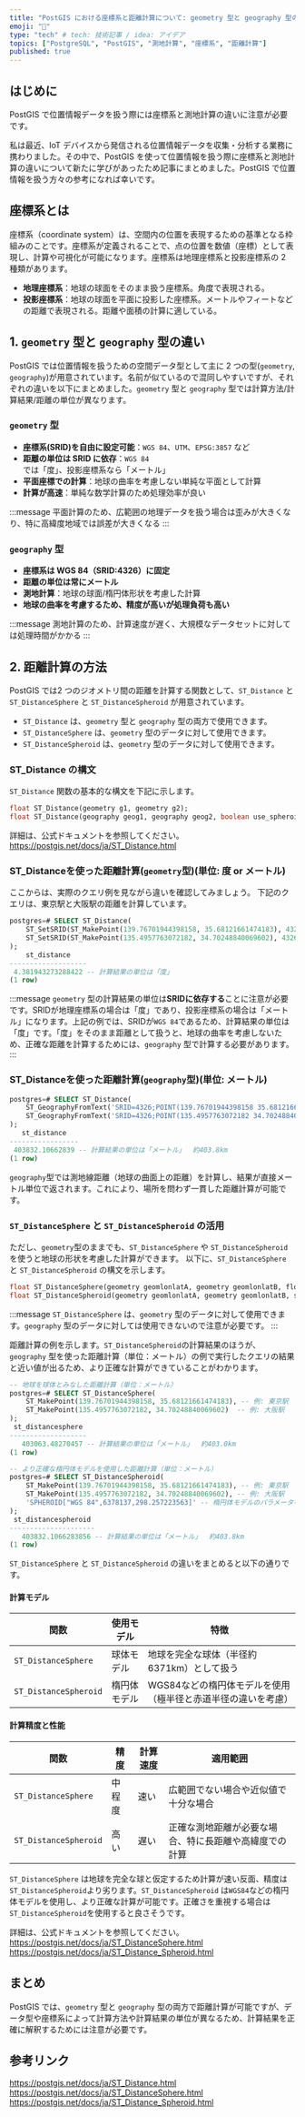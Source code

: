 ```yaml
---
title: "PostGIS における座標系と距離計算について: geometry 型と geography 型の違い"
emoji: "🐥"
type: "tech" # tech: 技術記事 / idea: アイデア
topics: ["PostgreSQL", "PostGIS", "測地計算", "座標系", "距離計算"]
published: true
---
```


## はじめに

PostGIS で位置情報データを扱う際には座標系と測地計算の違いに注意が必要です。

私は最近、IoT デバイスから発信される位置情報データを収集・分析する業務に携わりました。その中で、PostGIS を使って位置情報を扱う際に座標系と測地計算の違いについて新たに学びがあったため記事にまとめました。PostGIS で位置情報を扱う方々の参考になれば幸いです。

## 座標系とは

座標系（coordinate system）は、空間内の位置を表現するための基準となる枠組みのことです。座標系が定義されることで、点の位置を数値（座標）として表現し、計算や可視化が可能になります。座標系は地理座標系と投影座標系の 2 種類があります。

- **地理座標系**：地球の球面をそのまま扱う座標系。角度で表現される。
- **投影座標系**：地球の球面を平面に投影した座標系。メートルやフィートなどの距離で表現される。距離や面積の計算に適している。

## 1. `geometry` 型と `geography` 型の違い

PostGIS では位置情報を扱うための空間データ型として主に 2 つの型(`geometry`, `geography`)が用意されています。名前が似ているので混同しやすいですが、それぞれの違いを以下にまとめました。`geometry` 型と `geography` 型では計算方法/計算結果/距離の単位が異なります。

### `geometry` 型

- **座標系(SRID)を自由に設定可能**：`WGS 84`、`UTM`、`EPSG:3857` など
- **距離の単位は SRID に依存**：`WGS 84` では「度」、投影座標系なら「メートル」
- **平面座標での計算**：地球の曲率を考慮しない単純な平面として計算
- **計算が高速**：単純な数学計算のため処理効率が良い

:::message
平面計算のため、広範囲の地理データを扱う場合は歪みが大きくなり、特に高緯度地域では誤差が大きくなる
:::

### `geography` 型

- **座標系は WGS 84（SRID:4326）に固定**
- **距離の単位は常にメートル**
- **測地計算**：地球の球面/楕円体形状を考慮した計算
- **地球の曲率を考慮するため、精度が高いが処理負荷も高い**

:::message
測地計算のため、計算速度が遅く、大規模なデータセットに対しては処理時間がかかる
:::

## 2. 距離計算の方法

PostGIS では2 つのジオメトリ間の距離を計算する関数として、`ST_Distance` と `ST_DistanceSphere` と `ST_DistanceSpheroid` が用意されています。

- `ST_Distance` は、`geometry` 型と `geography` 型の両方で使用できます。
- `ST_DistanceSphere` は、`geometry` 型のデータに対して使用できます。
- `ST_DistanceSpheroid` は、`geometry` 型のデータに対して使用できます。

### ST_Distance の構文

`ST_Distance` 関数の基本的な構文を下記に示します。

```sql
float ST_Distance(geometry g1, geometry g2);
float ST_Distance(geography geog1, geography geog2, boolean use_spheroid = true);
```

詳細は、公式ドキュメントを参照してください。
https://postgis.net/docs/ja/ST_Distance.html

### ST_Distanceを使った距離計算(`geometry`型)(単位: 度 or メートル)

ここからは、実際のクエリ例を見ながら違いを確認してみましょう。
下記のクエリは、東京駅と大阪駅の距離を計算しています。

```sql
postgres=# SELECT ST_Distance(
    ST_SetSRID(ST_MakePoint(139.76701944398158, 35.68121661474183), 4326),  -- 例: 東京駅
    ST_SetSRID(ST_MakePoint(135.4957763072182, 34.70248840069602), 4326)   -- 例: 大阪駅
);
    st_distance
-------------------
 4.381943273288422 -- 計算結果の単位は「度」
(1 row)
```
:::message
`geometry` 型の計算結果の単位は**SRIDに依存する**ことに注意が必要です。SRIDが地理座標系の場合は「度」であり、投影座標系の場合は「メートル」になります。上記の例では、SRIDが`WGS 84`であるため、計算結果の単位は「度」です。「度」をそのまま距離として扱うと、地球の曲率を考慮しないため、正確な距離を計算するためには、`geography` 型で計算する必要があります。
:::

### ST_Distanceを使った距離計算(`geography`型)(単位: メートル)

```sql
postgres=# SELECT ST_Distance(
    ST_GeographyFromText('SRID=4326;POINT(139.76701944398158 35.68121661474183)'),  -- 例: 東京駅
    ST_GeographyFromText('SRID=4326;POINT(135.4957763072182 34.70248840069602)')  -- 例: 大阪駅
);
   st_distance
-----------------
 403832.10662839 -- 計算結果の単位は「メートル」　 約403.8km
(1 row)
```

`geography`型では測地線距離（地球の曲面上の距離）を計算し、結果が直接メートル単位で返されます。これにより、場所を問わず一貫した距離計算が可能です。

### `ST_DistanceSphere` と `ST_DistanceSpheroid` の活用

ただし、`geometry`型のままでも、`ST_DistanceSphere` や `ST_DistanceSpheroid` を使うと地球の形状を考慮した計算ができます。
以下に、`ST_DistanceSphere` と `ST_DistanceSpheroid` の構文を示します。

```sql
float ST_DistanceSphere(geometry geomlonlatA, geometry geomlonlatB, float8 radius=6371008);
float ST_DistanceSpheroid(geometry geomlonlatA, geometry geomlonlatB, spheroid measurement_spheroid=WGS84);
```

:::message
`ST_DistanceSphere` は、`geometry` 型のデータに対して使用できます。`geography` 型のデータに対しては使用できないので注意が必要です。
:::

距離計算の例を示します。`ST_DistanceSpheroid`の計算結果のほうが、`geography` 型を使った距離計算（単位：メートル）の例で実行したクエリの結果と近い値が出るため、より正確な計算ができていることがわかります。

```sql
-- 地球を球体とみなした距離計算（単位：メートル）
postgres=# SELECT ST_DistanceSphere(
    ST_MakePoint(139.76701944398158, 35.68121661474183), -- 例: 東京駅
    ST_MakePoint(135.4957763072182, 34.70248840069602)  -- 例: 大阪駅
);
 st_distancesphere
-------------------
   403063.48270457 -- 計算結果の単位は「メートル」　 約403.0km
(1 row)
```

```sql
-- より正確な楕円体モデルを使用した距離計算（単位：メートル）
postgres=# SELECT ST_DistanceSpheroid(
    ST_MakePoint(139.76701944398158, 35.68121661474183), -- 例: 東京駅
    ST_MakePoint(135.4957763072182, 34.70248840069602), -- 例: 大阪駅
    'SPHEROID["WGS 84",6378137,298.257223563]' -- 楕円体モデルのパラメータを指定可能(デフォルトはWGS84)
);
 st_distancespheroid
---------------------
   403832.1066283856 -- 計算結果の単位は「メートル」　 約403.8km
(1 row)
```

`ST_DistanceSphere` と `ST_DistanceSpheroid` の違いをまとめると以下の通りです。

#### 計算モデル

| 関数 | 使用モデル | 特徴 |
|------|------------|------|
| `ST_DistanceSphere` | 球体モデル | 地球を完全な球体（半径約6371km）として扱う |
| `ST_DistanceSpheroid` | 楕円体モデル | WGS84などの楕円体モデルを使用（極半径と赤道半径の違いを考慮） |

#### 計算精度と性能

| 関数 | 精度 | 計算速度 | 適用範囲 |
|------|------|----------|----------|
| `ST_DistanceSphere` | 中程度 | 速い | 広範囲でない場合や近似値で十分な場合 |
| `ST_DistanceSpheroid` | 高い | 遅い | 正確な測地距離が必要な場合、特に長距離や高緯度での計算 |

`ST_DistanceSphere` は地球を完全な球と仮定するため計算が速い反面、精度は`ST_DistanceSpheroid`より劣ります。`ST_DistanceSpheroid` は`WGS84`などの楕円体モデルを使用し、より正確な計算が可能です。正確さを重視する場合は`ST_DistanceSpheroid`を使用すると良さそうです。

詳細は、公式ドキュメントを参照してください。
https://postgis.net/docs/ja/ST_DistanceSphere.html
https://postgis.net/docs/ja/ST_Distance_Spheroid.html

## まとめ

PostGIS では、`geometry` 型と `geography` 型の両方で距離計算が可能ですが、データ型や座標系によって計算方法や計算結果の単位が異なるため、計算結果を正確に解釈するためには注意が必要です。

## 参考リンク

https://postgis.net/docs/ja/ST_Distance.html
https://postgis.net/docs/ja/ST_DistanceSphere.html
https://postgis.net/docs/ja/ST_Distance_Spheroid.html
